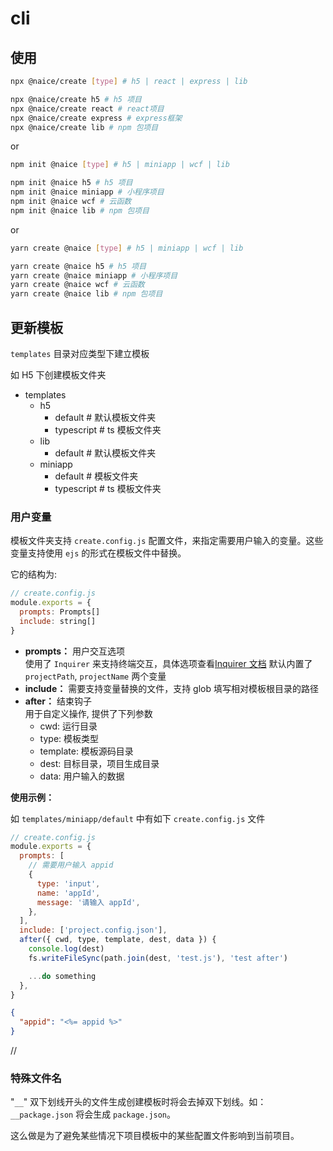 # cli

## 使用

```sh
npx @naice/create [type] # h5 | react | express | lib

npx @naice/create h5 # h5 项目
npx @naice/create react # react项目
npx @naice/create express # express框架
npx @naice/create lib # npm 包项目
```

or

```sh
npm init @naice [type] # h5 | miniapp | wcf | lib

npm init @naice h5 # h5 项目
npm init @naice miniapp # 小程序项目
npm init @naice wcf # 云函数
npm init @naice lib # npm 包项目
```

or

```sh
yarn create @naice [type] # h5 | miniapp | wcf | lib

yarn create @naice h5 # h5 项目
yarn create @naice miniapp # 小程序项目
yarn create @naice wcf # 云函数
yarn create @naice lib # npm 包项目
```

## 更新模板

`templates` 目录对应类型下建立模板

如 H5 下创建模板文件夹

- templates
  - h5
    - default # 默认模板文件夹
    - typescript # ts 模板文件夹
  - lib
    - default # 默认模板文件夹
  - miniapp
    - default # 模板文件夹
    - typescript # ts 模板文件夹

### 用户变量

模板文件夹支持 `create.config.js` 配置文件，来指定需要用户输入的变量。这些变量支持使用 `ejs` 的形式在模板文件中替换。

它的结构为:

```js
// create.config.js
module.exports = {
  prompts: Prompts[]
  include: string[]
}

```

- **prompts：** 用户交互选项  
  使用了 `Inquirer` 来支持终端交互，具体选项查看[Inquirer 文档](https://github.com/SBoudrias/Inquirer.js)
  默认内置了 `projectPath`, `projectName` 两个变量
- **include：** 需要支持变量替换的文件，支持 glob
  填写相对模板根目录的路径
- **after：** 结束钩子  
  用于自定义操作, 提供了下列参数
  - cwd: 运行目录
  - type: 模板类型
  - template: 模板源码目录
  - dest: 目标目录，项目生成目录
  - data: 用户输入的数据

**使用示例：**

如 `templates/miniapp/default` 中有如下 `create.config.js` 文件

```js
// create.config.js
module.exports = {
  prompts: [
    // 需要用户输入 appid
    {
      type: 'input',
      name: 'appId',
      message: '请输入 appId',
    },
  ],
  include: ['project.config.json'],
  after({ cwd, type, template, dest, data }) {
    console.log(dest)
    fs.writeFileSync(path.join(dest, 'test.js'), 'test after')

    ...do something
  },
}
```

```json
{
  "appid": "<%= appid %>"
}
```

//

### 特殊文件名

"`__`" 双下划线开头的文件生成创建模板时将会去掉双下划线。如：`__package.json` 将会生成 `package.json`。

这么做是为了避免某些情况下项目模板中的某些配置文件影响到当前项目。
